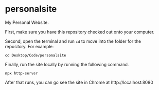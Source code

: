 # personalsite
My Personal Website.

First, make sure you have this repository checked out onto your computer.

Second, open the terminal and run `cd` to move into the folder for the repository. For example:

```shell
cd Desktop/Code/personalsite
```

Finally, run the site locally by running the following command.

```shell
npx http-server
```

After that runs, you can go see the site in Chrome at http://localhost:8080
